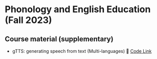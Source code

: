 # Phonology and English Education (Fall 2023)

## Course material (supplementary) 
* gTTS: generating speech from text (Multi-languages) 🌳 [Code Link](https://github.com/MK316/Fall2023/blob/main/Engedu/gtts.ipynb)
  
